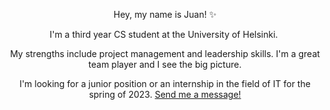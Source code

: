 <p align="center">Hey, my name is Juan! ✨</p>

<p align="center">I'm a third year CS student at the University of Helsinki. </p>

<p align="center">My strengths include project management and leadership skills. I'm a great team player and I see the big picture.</p>

<p align="center">I'm looking for a junior position or an internship in the field of IT for the spring of 2023. <a href="mailto:me@juan.fi">Send me a message!</a></p>
